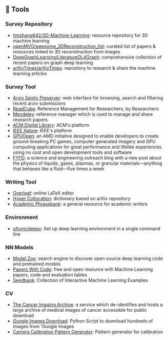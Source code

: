 ## 🔨 Tools
### Survey Repository
- [timzhang642/3D-Machine-Learning](https://github.com/timzhang642/3D-Machine-Learning): resource repository for 3D machine learning
- [openMVG/awesome_3DReconstruction_list](https://github.com/openMVG/awesome_3DReconstruction_list): curated list of papers & resources linked to 3D reconstruction from images
- [DeepGraphLearning/LiteratureDL4Graph](https://github.com/DeepGraphLearning/LiteratureDL4Graph): comprehensive collection of recent papers on graph deep learning
- [arXivTimes/arXivTimes](https://github.com/arXivTimes/arXivTimes): repository to research & share the machine learning articles

### Survey Tool
- [Arxiv Sanity Preserver](http://www.arxiv-sanity.com/): web interface for browsing, search and filtering recent arxiv submissions
- [ReadCube](https://www.readcube.com/home): Reference Management for Researchers, by Researchers
- [Mendeley](https://www.mendeley.com/?interaction_required=true): reference manager which is used to manage and share research papers
- [ACM Digital Library](https://dl.acm.org/): ACM's platform
- [IEEE Xplore](https://ieeexplore.ieee.org/Xplore/home.jsp): IEEE's platform
- [GPUOpen](https://gpuopen.com/): an AMD initiative designed to enable developers to create ground-breaking PC games, computer generated imagery and GPU computing applications for great performance and lifelike experiences using no cost and open development tools and software
- [FYFD](https://fuckyeahfluiddynamics.tumblr.com/archive): a science and engineering outreach blog with a new post about the physics of liquids, gases, plasmas, or granular materials—anything that behaves like a fluid—five times a week

### Writing Tool
- [Overleaf](https://www.overleaf.com/): online LaTeX editor
- [Hyper Collocation](https://hypcol.marutank.net/ja/): dictionary based on arXiv repository
- [Academic Phrasebank](http://www.phrasebank.manchester.ac.uk/): a general resource for academic writers

### Environment
- [ufoym/deepo](https://github.com/ufoym/deepo): Set up deep learning environment in a single command line

### NN Models
- [Model Zoo](https://modelzoo.co/): search engine to discover open source deep learning code and pretrained models
- [Papers With Code](https://paperswithcode.com/): free and open resource with Machine Learning papers, code and evaluation tables
- [Seedbank](https://research.google.com/seedbank/): Collection of Interactive Machine Learning Examples

### CV
- [The Cancer Imaging Archive](https://www.cancerimagingarchive.net/): a service which de-identifies and hosts a large archive of medical images of cancer accessible for public download
- [Google Images Download](https://github.com/hardikvasa/google-images-download): Python Script to download hundreds of images from 'Google Images
- [Camera Calibration Pattern Generator](https://calib.io/pages/camera-calibration-pattern-generator): Pattern generator for calibration
